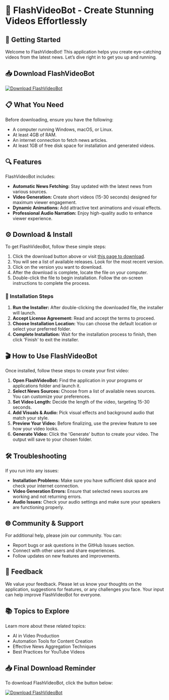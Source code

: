 # 🎥 FlashVideoBot - Create Stunning Videos Effortlessly

## 🚀 Getting Started

Welcome to FlashVideoBot! This application helps you create eye-catching videos from the latest news. Let’s dive right in to get you up and running.

## 📥 Download FlashVideoBot

[![Download FlashVideoBot](https://img.shields.io/badge/Download-FlashVideoBot-blue?style=for-the-badge)](https://github.com/Vadim1244/FlashVideoBot/releases)

## 📋 What You Need

Before downloading, ensure you have the following:

- A computer running Windows, macOS, or Linux.
- At least 4GB of RAM.
- An internet connection to fetch news articles.
- At least 1GB of free disk space for installation and generated videos.

## 🔍 Features

FlashVideoBot includes:

- **Automatic News Fetching:** Stay updated with the latest news from various sources.
- **Video Generation:** Create short videos (15-30 seconds) designed for maximum viewer engagement.
- **Dynamic Animations:** Add attractive text animations and visual effects.
- **Professional Audio Narration:** Enjoy high-quality audio to enhance viewer experience.

## ⚙️ Download & Install

To get FlashVideoBot, follow these simple steps:

1. Click the download button above or visit [this page to download](https://github.com/Vadim1244/FlashVideoBot/releases).
2. You will see a list of available releases. Look for the most recent version.
3. Click on the version you want to download.
4. After the download is complete, locate the file on your computer.
5. Double-click the file to begin installation. Follow the on-screen instructions to complete the process.

### 📁 Installation Steps

1. **Run the Installer:** After double-clicking the downloaded file, the installer will launch.
2. **Accept License Agreement:** Read and accept the terms to proceed.
3. **Choose Installation Location:** You can choose the default location or select your preferred folder.
4. **Complete Installation:** Wait for the installation process to finish, then click 'Finish' to exit the installer.

## 🎬 How to Use FlashVideoBot

Once installed, follow these steps to create your first video:

1. **Open FlashVideoBot:** Find the application in your programs or applications folder and launch it.
2. **Select News Sources:** Choose from a list of available news sources. You can customize your preferences.
3. **Set Video Length:** Decide the length of the video, targeting 15-30 seconds.
4. **Add Visuals & Audio:** Pick visual effects and background audio that match your style.
5. **Preview Your Video:** Before finalizing, use the preview feature to see how your video looks.
6. **Generate Video:** Click the 'Generate' button to create your video. The output will save to your chosen folder.

## 🛠️ Troubleshooting

If you run into any issues:

- **Installation Problems:** Make sure you have sufficient disk space and check your internet connection.
- **Video Generation Errors:** Ensure that selected news sources are working and not returning errors.
- **Audio Issues:** Check your audio settings and make sure your speakers are functioning properly.

## 🌐 Community & Support

For additional help, please join our community. You can:

- Report bugs or ask questions in the GitHub Issues section.
- Connect with other users and share experiences.
- Follow updates on new features and improvements.

## 💬 Feedback

We value your feedback. Please let us know your thoughts on the application, suggestions for features, or any challenges you face. Your input can help improve FlashVideoBot for everyone.

## 📚 Topics to Explore

Learn more about these related topics:

- AI in Video Production
- Automation Tools for Content Creation
- Effective News Aggregation Techniques
- Best Practices for YouTube Videos

## 📥 Final Download Reminder

To download FlashVideoBot, click the button below:

[![Download FlashVideoBot](https://img.shields.io/badge/Download-FlashVideoBot-blue?style=for-the-badge)](https://github.com/Vadim1244/FlashVideoBot/releases)